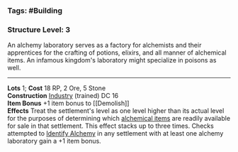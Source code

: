 ### Tags: #Building
### Structure Level: 3



An alchemy laboratory serves as a factory for alchemists and their apprentices for the crafting of potions, elixirs, and all manner of alchemical items. An infamous kingdom's laboratory might specialize in poisons as well.

---

**Lots** 1; **Cost** 18 RP, 2 Ore, 5 Stone  
**Construction** [Industry](https://2e.aonprd.com/Skills.aspx?ID=25) (trained) DC 16  
**Item Bonus** +1 item bonus to [[Demolish]]  
**Effects** Treat the settlement's level as one level higher than its actual level for the purposes of determining which [alchemical items](https://2e.aonprd.com/Equipment.aspx?Category=6) are readily available for sale in that settlement. This effect stacks up to three times. Checks attempted to [Identify Alchemy](https://2e.aonprd.com/Actions.aspx?ID=44) in any settlement with at least one alchemy laboratory gain a +1 item bonus.
